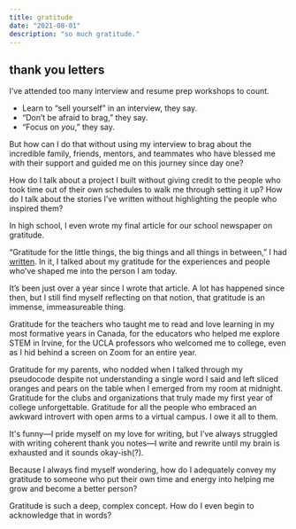 ```yaml
---
title: gratitude
date: "2021-08-01"
description: "so much gratitude."
---
```


## thank you letters 

I’ve attended too many interview and resume prep workshops to count. 

- Learn to “sell yourself” in an interview, they say.
- “Don’t be afraid to brag,” they say. 
- “Focus on *you*,” they say. 

But how can I do that without using my interview to brag about the incredible family, friends, mentors, and teammates who have blessed me with their support and guided me on this journey since day one? 

How do I talk about a project I built without giving credit to the people who took time out of their own schedules to walk me through setting it up? How do I talk about the stories I’ve written without highlighting the people who inspired them? 

In high school, I even wrote my final article for our school newspaper on gratitude. 

“Gratitude for the little things, the big things and all things in between,” I had [written](https://thehowleronline.org/1679/special/a-thank-you-letter-to-nhs/). In it, I talked about my gratitude for the experiences and people who’ve shaped me into the person I am today. 

It’s been just over a year since I wrote that article. A lot has happened since then, but I still find myself reflecting on that notion, that gratitude is an immense, immeasureable thing. 

Gratitude for the teachers who taught me to read and love learning in my most formative years in Canada, for the educators who helped me explore STEM in Irvine, for the UCLA professors who welcomed me to college, even as I hid behind a screen on Zoom for an entire year. 

Gratitude for my parents, who nodded when I talked through my pseudocode despite not understanding a single word I said and left sliced oranges and pears on the table when I emerged from my room at midnight. Gratitude for the clubs and organizations that truly made my first year of college unforgettable. Gratitude for all the people who embraced an awkward introvert with open arms to a virtual campus. I owe it all to them. 

It's funny—I pride myself on my love for writing, but I’ve always struggled with writing coherent thank you notes—I write and rewrite until my brain is exhausted and it sounds okay-ish(?).  

Because I always find myself wondering, how do I adequately convey my gratitude to someone who put their own time and energy into helping me grow and become a better person? 

Gratitude is such a deep, complex concept. How do I even begin to acknowledge that in words? 
